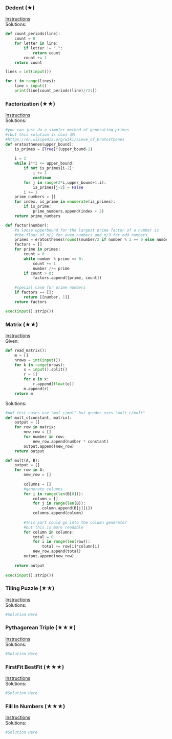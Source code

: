 ### Dedent (★)

[Instructions](https://github.com/isechula/2190101-comprog-grader/blob/main/pdfs/09_NestedLoop/09_NestedLoop_​11.pdf)\
Solutions:

```python
def count_periods(line):
    count = 0
    for letter in line:
        if letter != ".":
            return count
        count += 1
    return count

lines = int(input())

for i in range(lines):
    line = input()
    print(line[count_periods(line)//2:])
```

### Factorization (★★)

[Instructions](https://github.com/isechula/2190101-comprog-grader/blob/main/pdfs/09_NestedLoop/09_NestedLoop_​21.pdf)\
Solutions:

```python
#you can just do a simpler method of generating primes
#(but this solution is cool 😎)
#https://en.wikipedia.org/wiki/Sieve_of_Eratosthenes
def eratosthenes(upper_bound):
    is_primes = [True]*(upper_bound-1)
    
    i = 2
    while i**2 <= upper_bound:
        if not is_primes[i-2]:
            i += 1
            continue
        for j in range(2*i,upper_bound+1,i):
            is_primes[j-2] = False
        i += 1
    prime_numbers = []
    for index, is_prime in enumerate(is_primes):
        if is_prime:
            prime_numbers.append(index + 2)
    return prime_numbers

def factor(number):
    #a loose upperbound for the largest prime factor of a number is
    #the floor of n/2 for even numbers and n/3 for odd numbers
    primes = eratosthenes(round((number/2 if number % 2 == 0 else number/3) - .5))
    factors = []
    for prime in primes:
        count = 0
        while number % prime == 0:
            count += 1
            number //= prime
        if count > 0:
            factors.append([prime, count])
    
    #special case for prime numbers
    if factors == []:
        return [[number, 1]]
    return factors

exec(input().strip())
```

### Matrix (★★)

[Instructions](https://github.com/isechula/2190101-comprog-grader/blob/main/pdfs/09_NestedList/09_NestedList_​22.pdf)\
Given:
```python
def read_matrix():
    m = []
    nrows = int(input())
    for k in range(nrows):
        x = input().split()
        r = []
        for e in x:
            r.append(float(e))
        m.append(r)
    return m
```

Solutions:

```python
#pdf test cases use "mul_c/mul" but grader uses "mult_c/mult"
def mult_c(constant, matrix):
    output = []
    for row in matrix:
        new_row = []
        for number in row:
            new_row.append(number * constant)
        output.append(new_row)
    return output

def mult(A, B):
    output = []
    for row in A:
        new_row = []
        
        columns = []
        #generate columns
        for i in range(len(B[0])):
            column = []
            for j in range(len(B)):
                column.append(B[j][i])
            columns.append(column)
        
        #this part could go into the column generator
        #but this is more readable
        for column in columns:
            total = 0
            for i in range(len(row)):
                total += row[i]*column[i]
            new_row.append(total)
        output.append(new_row)
            
    return output
            
exec(input().strip())
```

### Tiling Puzzle (★★)

[Instructions](https://github.com/isechula/2190101-comprog-grader/blob/main/pdfs/09_NestedList/09_NestedList_​25.pdf)\
Solutions:

```python
#Solution Here
```

### Pythagorean Triple (★★★)

[Instructions](https://github.com/isechula/2190101-comprog-grader/blob/main/pdfs/09_NestedLoop/09_NestedLoop_​31.pdf)\
Solutions:

```python
#Solution Here
```

### FirstFit BestFit (★★★)

[Instructions](https://github.com/isechula/2190101-comprog-grader/blob/main/pdfs/09_NestedList/09_NestedList_​32.pdf)\
Solutions:

```python
#Solution Here
```

### Fill In Numbers (★★★)

[Instructions](https://github.com/isechula/2190101-comprog-grader/blob/main/pdfs/09_NestedList/09_NestedList_​34.pdf)\
Solutions:

```python
#Solution Here
```

